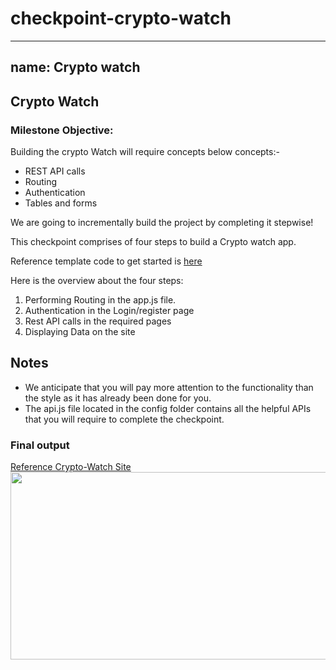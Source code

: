 # checkpoint-crypto-watch

---
name:  Crypto watch
---

## Crypto Watch
### Milestone Objective:
Building the crypto Watch will require concepts below concepts:-
- REST API calls
- Routing
- Authentication
- Tables and forms




We are going to incrementally build the project by completing it stepwise!

This checkpoint comprises of four steps to build a Crypto watch app.

Reference template code to get started is [here](https://github.com/abhi7068/checkpoint-crypto-watch-template)

Here is the overview about the four steps:
1. Performing Routing in the app.js file.
2. Authentication in the Login/register page
3. Rest API calls in the required pages
4. Displaying Data on the site

## Notes

- We anticipate that you will pay more attention to the functionality than the style as it has already been done for you.
- The api.js file located in the config folder contains all the helpful APIs that you will require to complete the checkpoint.

### Final output
[Reference Crypto-Watch Site](https://cryptoowatch.vercel.app)  
[<img src="https://res.cloudinary.com/dn83xtspp/image/upload/v1676261601/Screenshot_20230213_094010_ik3zjt.png" height="300px" width="600px"/>](https://cryptoowatch.vercel.app)
